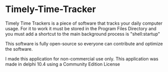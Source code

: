 # Timely-Time-Tracker
Timely Time Trackers is a piece of software that tracks your daily computer usage. For it to work it must be stored in the Program Files Directory and you must add a shortcut to the main background process is "shell:startup"

This software is fully open-source so everyone can contribute and optimize the software.

I made this application for non-commercial use only. 
This application was made in delphi 10.4 using a Community Edition License
